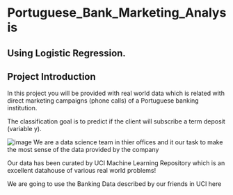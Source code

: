 # Portuguese_Bank_Marketing_Analysis
## Using Logistic Regression.
## Project Introduction
In this project you will be provided with real world data which is related with direct marketing campaigns (phone calls) of a Portuguese banking institution.

The classification goal is to predict if the client will subscribe a term deposit (variable y).

![image](https://user-images.githubusercontent.com/100328686/178888642-dd843411-b93b-4241-a2b7-b89ddda8b61d.png)
We are a data science team in thier offices and it our task to make the most sense of the data provided by the company



Our data has been curated by UCI Machine Learning Repository which is an excellent datahouse of various real world problems!

We are going to use the Banking Data described by our friends in UCI here

